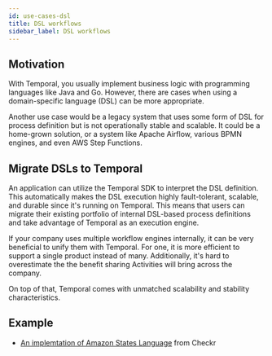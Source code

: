 ```yaml
---
id: use-cases-dsl
title: DSL workflows
sidebar_label: DSL workflows
---
```


## Motivation

With Temporal, you usually implement business logic with programming languages like Java and Go. However, there are cases when using a domain-specific language (DSL) can be more appropriate.

Another use case would be a legacy system that uses some form of DSL for process definition but is not operationally stable and scalable. It could be a home-grown solution, or a system like Apache Airflow, various BPMN engines, and even AWS Step Functions.

## Migrate DSLs to Temporal

An application can utilize the Temporal SDK to interpret the DSL definition. This automatically makes the DSL execution highly fault-tolerant, scalable, and durable since it's running on Temporal. This means that users can migrate their existing portfolio of internal DSL-based process definitions and take advantage of Temporal as an execution engine.

If your company uses multiple workflow engines internally, it can be very beneficial to unify them with Temporal. For one, it is more efficient to support a single product instead of many. Additionally, it's hard to overestimate the the benefit sharing Activities will bring across the company.

On top of that, Temporal comes with unmatched scalability and stability characteristics.

## Example

- [An implemtation of Amazon States Language](https://github.com/checkr/states-language-cadence) from Checkr

